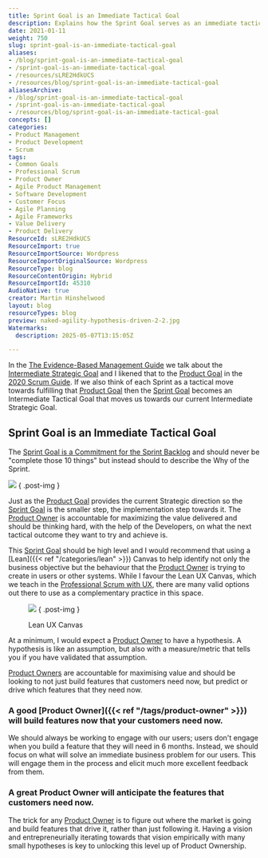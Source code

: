 ```yaml
---
title: Sprint Goal is an Immediate Tactical Goal
description: Explains how the Sprint Goal serves as an immediate tactical objective in Scrum, guiding teams toward strategic Product Goals and maximising value through focused outcomes.
date: 2021-01-11
weight: 750
slug: sprint-goal-is-an-immediate-tactical-goal
aliases:
- /blog/sprint-goal-is-an-immediate-tactical-goal
- /sprint-goal-is-an-immediate-tactical-goal
- /resources/sLRE2HdkUCS
- /resources/blog/sprint-goal-is-an-immediate-tactical-goal
aliasesArchive:
- /blog/sprint-goal-is-an-immediate-tactical-goal
- /sprint-goal-is-an-immediate-tactical-goal
- /resources/blog/sprint-goal-is-an-immediate-tactical-goal
concepts: []
categories:
- Product Management
- Product Development
- Scrum
tags:
- Common Goals
- Professional Scrum
- Product Owner
- Agile Product Management
- Software Development
- Customer Focus
- Agile Planning
- Agile Frameworks
- Value Delivery
- Product Delivery
ResourceId: sLRE2HdkUCS
ResourceImport: true
ResourceImportSource: Wordpress
ResourceImportOriginalSource: Wordpress
ResourceType: blog
ResourceContentOrigin: Hybrid
ResourceImportId: 45310
AudioNative: true
creator: Martin Hinshelwood
layout: blog
resourceTypes: blog
preview: naked-agility-hypothesis-driven-2-2.jpg
Watermarks:
  description: 2025-05-07T13:15:05Z

---
```

In the [The Evidence-Based Management Guide](https://nkdagility.com/the-evidence-based-management-guide-measuring-value-to-enable-improvement-and-agility/) we talk about the [Intermediate Strategic Goal](https://nkdagility.com/blog/product-goal-is-an-intermediate-strategic-goal/) and I likened that to the [Product Goal](https://nkdagility.com/the-2020-scrum-guide/#commitment-product-goal) in the [2020 Scrum Guide](https://nkdagility.com/the-2020-scrum-guide). If we also think of each Sprint as a tactical move towards fulfilling that [Product Goal](https://nkdagility.com/the-2020-scrum-guide/#commitment-product-goal) then the [Sprint Goal](https://nkdagility.com/the-2020-scrum-guide/#commitment-sprint-goal) becomes an Intermediate Tactical Goal that moves us towards our current Intermediate Strategic Goal.

## Sprint Goal is an Immediate Tactical Goal

The [Sprint Goal is a Commitment for the Sprint Backlog](https://nkdagility.com/the-2020-scrum-guide/#commitment-sprint-goal) and should never be "complete those 10 things" but instead should to describe the Why of the Sprint.

![](images/naked-agility-hypothesis-driven-2-2.jpg)
{ .post-img }

Just as the [Product Goal](https://nkdagility.com/the-2020-scrum-guide/#commitment-product-goal) provides the current Strategic direction so the [Sprint Goal](https://nkdagility.com/the-2020-scrum-guide/#commitment-sprint-goal) is the smaller step, the implementation step towards it. The [Product Owner](https://nkdagility.com/the-2020-scrum-guide/#product-owner) is accountable for maximizing the value delivered and should be thinking hard, with the help of the Developers, on what the next tactical outcome they want to try and achieve is.

This [Sprint Goal](https://nkdagility.com/the-2020-scrum-guide/#commitment-sprint-goal) should be high level and I would recommend that using a [Lean]({{< ref "/categories/lean" >}}) Canvas to help identify not only the business objective but the behaviour that the [Product Owner](https://nkdagility.com/the-2020-scrum-guide/#product-owner) is trying to create in users or other systems. While I favour the Lean UX Canvas, which we teach in the [Professional Scrum with UX](https://nkdagility.com/training/courses/professional-scrum-with-user-experience-psu-training/), there are many valid options out there to use as a complementary practice in this space.

<figure>

![](images/leanux_canvas_v46593735154886584675-1-1.png)
{ .post-img }

<figcaption>

Lean UX Canvas

</figcaption>

</figure>

At a minimum, I would expect a [Product Owner](https://nkdagility.com/the-2020-scrum-guide/#product-owner) to have a hypothesis. A hypothesis is like an assumption, but also with a measure/metric that tells you if you have validated that assumption.

[Product Owners](https://nkdagility.com/the-2020-scrum-guide/#product-owner) are accountable for maximising value and should be looking to not just build features that customers need now, but predict or drive which features that they need now.

### A good [Product Owner]({{< ref "/tags/product-owner" >}}) will build features now that your customers need now.

We should always be working to engage with our users; users don't engage when you build a feature that they will need in 6 months. Instead, we should focus on what will solve an immediate business problem for our users. This will engage them in the process and elicit much more excellent feedback from them.

### A great Product Owner will anticipate the features that customers need now.

The trick for any [Product Owner](https://nkdagility.com/the-2020-scrum-guide/#product-owner) is to figure out where the market is going and build features that drive it, rather than just following it. Having a vision and entrepreneurially iterating towards that vision empirically with many small hypotheses is key to unlocking this level up of Product Ownership.
